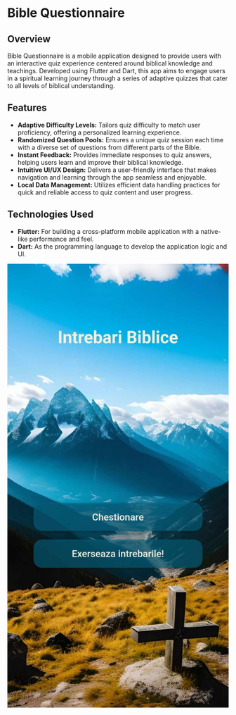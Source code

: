 # Bible Questionnaire

## Overview
Bible Questionnaire is a mobile application designed to provide users with an interactive quiz experience centered around biblical knowledge and teachings. Developed using Flutter and Dart, this app aims to engage users in a spiritual learning journey through a series of adaptive quizzes that cater to all levels of biblical understanding. 

## Features
- **Adaptive Difficulty Levels:** Tailors quiz difficulty to match user proficiency, offering a personalized learning experience.
- **Randomized Question Pools:** Ensures a unique quiz session each time with a diverse set of questions from different parts of the Bible.
- **Instant Feedback:** Provides immediate responses to quiz answers, helping users learn and improve their biblical knowledge.
- **Intuitive UI/UX Design:** Delivers a user-friendly interface that makes navigation and learning through the app seamless and enjoyable.
- **Local Data Management:** Utilizes efficient data handling practices for quick and reliable access to quiz content and user progress.

## Technologies Used
- **Flutter:** For building a cross-platform mobile application with a native-like performance and feel.
- **Dart:** As the programming language to develop the application logic and UI.

![Screenshot of Bible Questionnaire](assets/images/FirstPage.jpeg "Bible Questionnaire App Screenshot")
